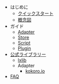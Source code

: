 - はじめに
  - [クイックスタート](quickstart.md)
  - [概念図](conceptual-diagram.md)
- ガイド
  - [Adapter](adapter.md)
  - [Store](store.md)
  - [Script](script.md)
  - [Plugin](plugin.md)
- [公式ライブラリー](library/)
  - [lxlib](library/lxlib/)
  - Adapter
    - [kokoro.io](library/adapter/kokoro-io.md)
- [FAQ](faq.md)